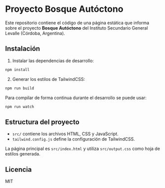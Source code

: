 # Proyecto Bosque Autóctono

Este repositorio contiene el código de una página estática que informa sobre el proyecto **Bosque Autóctono** del Instituto Secundario General Levalle (Córdoba, Argentina).

## Instalación

1. Instalar las dependencias de desarrollo:

```bash
npm install
```

2. Generar los estilos de TailwindCSS:

```bash
npm run build
```

Para compilar de forma continua durante el desarrollo se puede usar:

```bash
npm run watch
```

## Estructura del proyecto

- `src/` contiene los archivos HTML, CSS y JavaScript.
- `tailwind.config.js` define la configuración de TailwindCSS.

La página principal es `src/index.html` y utiliza `src/output.css` como hoja de estilos generada.

## Licencia

MIT
